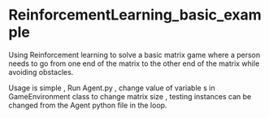 # ReinforcementLearning_basic_example
Using Reinforcement learning to solve a basic matrix game where a person needs to go from one end of the matrix to the other end of the matrix while avoiding obstacles.

Usage is simple , Run Agent.py , change value of variable s in GameEnvironment class to change matrix size , testing instances can be changed from the Agent python file in the loop.
